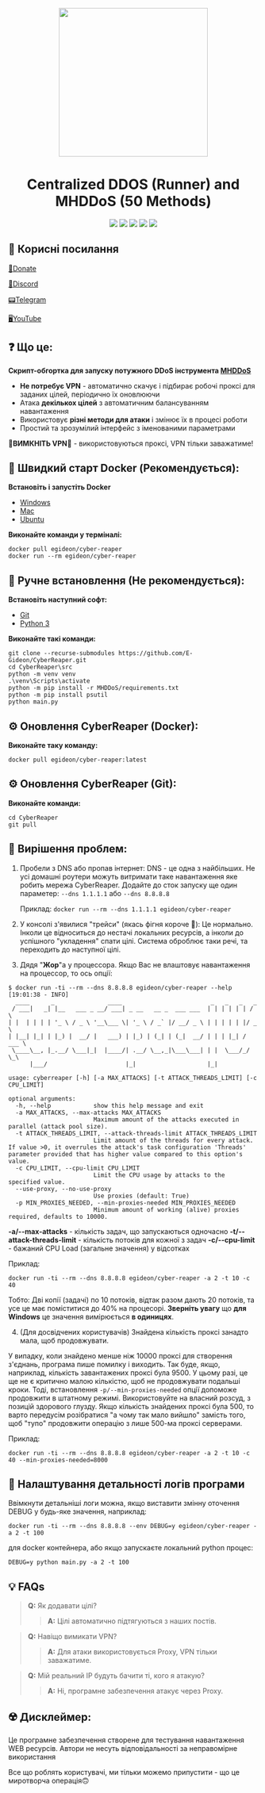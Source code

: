 <p align="center">
  <img src="https://freesvg.org/img/grim-reaper.png" width="300">
</p>

<h1 align="center">
  Centralized DDOS (Runner) and MHDDoS (50 Methods)
</h1>

<p align="center">
  <img src="https://img.shields.io/discord/947778619718119434?label=Discord Online&style=for-the-badge">
  <img src="https://img.shields.io/github/last-commit/E-Gideon/CyberReaper?style=for-the-badge">
  <img src="https://img.shields.io/docker/automated/egideon/cyber-reaper?style=for-the-badge">
  <img src="https://img.shields.io/docker/image-size/egideon/cyber-reaper/latest?label=Docker Size&style=for-the-badge">
  <img src="https://img.shields.io/github/repo-size/E-Gideon/CyberReaper?style=for-the-badge">
</p>

## 👀 Корисні посилання
[💸Donate](https://cyberspace.diaka.ua/project)

[👾Discord](https://discord.gg/cyberspace-ua)

[📟Telegram](https://t.me/CyberSpace_UA)

[🖥YouTube](https://www.youtube.com/channel/UCT_I4DRKngHsyHI4SQIdlmQ)

## ❓ Що це:

**Скрипт-обгортка для запуску потужного DDoS інструмента [MHDDoS](https://github.com/MHProDev/MHDDoS)**

- **Не потребує VPN** - автоматично скачує і підбирає робочі проксі для заданих цілей, періодично їх оновлюючи
- Атака **декількох цілей** з автоматичним балансуванням навантаження
- Використовує **різні методи для атаки** і змінює їх в процесі роботи
- Простий та зрозумілий інтерфейс з іменованими параметрами

**🚨ВИМКНІТЬ VPN🚨** - використовуються проксі, VPN тільки заважатиме!

  
## 🚀 Швидкий старт Docker (Рекомендується):

**Встановіть і запустіть Docker**
- [Windows](https://docs.docker.com/desktop/windows/install/)
- [Mac](https://docs.docker.com/desktop/mac/install/)
- [Ubuntu](https://docs.docker.com/engine/install/ubuntu/)

**Виконайте команди у терміналі:**
```
docker pull egideon/cyber-reaper
docker run --rm egideon/cyber-reaper
```

## 🔩 Ручне встановлення (Не рекомендується):
**Встановіть наступний софт:**
- [Git](https://git-scm.com/downloads)
- [Python 3](https://www.python.org/downloads/)

**Виконайте такі команди:**
```
git clone --recurse-submodules https://github.com/E-Gideon/CyberReaper.git
cd CyberReaper\src
python -m venv venv
.\venv\Scripts\activate
python -m pip install -r MHDDoS/requirements.txt
python -m pip install psutil
python main.py
```

## ⚙️ Оновлення CyberReaper (Docker):
**Виконайте таку команду:**
```
docker pull egideon/cyber-reaper:latest
```

## ⚙️ Оновлення CyberReaper (Git):
**Виконайте команди:**
```
cd CyberReaper
git pull
```

## 🧭 Вирішення проблем:
1. Пробели з DNS або пропав інтернет: DNS - це одна з найбільших. Не усі домашні роутери можуть витримати таке навантаження яке робить мережа CyberReaper. Додайте до сток запуску ще один параметер: ```--dns 1.1.1.1``` або ```--dns 8.8.8.8```

    Приклад: ```docker run --rm --dns 1.1.1.1 egideon/cyber-reaper```

2. У консолі з'явилися "трейси" (якась фігня короче 🤔): Це нормально. Інколи це відноситься до нестачі локальних ресурсів, а інколи до успішного "укладення" спати цілі. Система оброблює таки речі, та переходить до наступної цілі.

3. Дядя "**Жор**"а у процессора. Якщо Вас не влаштовує навантаження на процессор, то ось опції:
```
$ docker run -ti --rm --dns 8.8.8.8 egideon/cyber-reaper --help
[19:01:38 - INFO]
  ____      _               ____                         _   _   _   _
 / ___|   _| |__   ___ _ __/ ___| _ __   __ _  ___ ___  | | | | | | / \
| |  | | | | '_ \ / _ \ '__\___ \| '_ \ / _` |/ __/ _ \ | | | | | |/ _ \
| |__| |_| | |_) |  __/ |   ___) | |_) | (_| | (_|  __/ | | | |_| / ___ \
 \____\__, |_.__/ \___|_|  |____/| .__/ \__,_|\___\___| | |  \___/_/   \_\
      |___/                      |_|                    |_|

usage: cyberreaper [-h] [-a MAX_ATTACKS] [-t ATTACK_THREADS_LIMIT] [-c CPU_LIMIT]

optional arguments:
  -h, --help            show this help message and exit
  -a MAX_ATTACKS, --max-attacks MAX_ATTACKS
                        Maximum amount of the attacks executed in parallel (attack pool size).
  -t ATTACK_THREADS_LIMIT, --attack-threads-limit ATTACK_THREADS_LIMIT
                        Limit amount of the threads for every attack. If value >0, it overrules the attack's task configuration 'Threads' parameter provided that has higher value compared to this option's value.
  -c CPU_LIMIT, --cpu-limit CPU_LIMIT
                        Limit the CPU usage by attacks to the specified value.
  --use-proxy, --no-use-proxy
                        Use proxies (default: True)
  -p MIN_PROXIES_NEEDED, --min-proxies-needed MIN_PROXIES_NEEDED
                        Minimum amount of working (alive) proxies required, defaults to 10000.
```

**-a/--max-attacks** - кількість задач, що запускаються одночасно
**-t/--attack-threads-limit** - кількість потоків для кожної з задач
**-c/--cpu-limit** - бажаний CPU Load (загальне значення) у відсотках

Приклад:
```
docker run -ti --rm --dns 8.8.8.8 egideon/cyber-reaper -a 2 -t 10 -c 40
```
Тобто: Дві копії (задачі) по 10 потоків, відтак разом дають 20 потоків, та усе це має поміститися до 40% на процесорі.
**Зверніть увагу** що **для Windows** це значення вимірюється **в одиницях**.

4. (Для досвідчених користувачів) Знайдена кількість проксі занадто мала, щоб продовжувати.

У випадку, коли знайдено менше ніж 10000 проксі для створення з'єднань, програма пише помилку і виходить. Так буде, якщо, наприклад, кількість завантажених проксі була 9500. У цьому разі, це ще не є критично малою кількістю, щоб не продовжувати подальші кроки. Тоді, встановлення `-p/--min-proxies-needed` опції допоможе продовжити в штатному режимі. Використовуйте на власний розсуд, з позицій здорового глузду. Якщо кількість знайдених проксі була 500, то варто передусім розібратися "а чому так мало вийшло" замість того, щоб "тупо" продовжити операцію з лише 500-ма проксі серверами.

Приклад:
```
docker run -ti --rm --dns 8.8.8.8 egideon/cyber-reaper -a 2 -t 10 -c 40 --min-proxies-needed=8000
```


## 🧭 Налаштування детальності логів програми
Ввімкнути детальніші логи можна, якщо виставити змінну оточення DEBUG у будь-яке значення, наприклад:
```
docker run -ti --rm --dns 8.8.8.8 --env DEBUG=y egideon/cyber-reaper -a 2 -t 100
```
для docker контейнера, або якщо запускаєте локальний python процес:
```
DEBUG=y python main.py -a 2 -t 100
```


## 💡 FAQs
> **Q:** Як додавати цілі?
>> **A:** Цілі автоматично підтягуються з наших постів.

>**Q:** Навіщо вимикати VPN?
>>**A:** Для атаки використовується Proxy, VPN тільки заважатиме.

>**Q:** Мій реальний IP будуть бачити ті, кого я атакую?
>>**A:** Ні, програмне забезпечення атакує через Proxy.

## ☢️ Дисклеймер:
Це програмне забезпечення створене для тестування навантаження WEB ресурсів. Автори не несуть відповідальності за неправомірне використання

Все що роблять користувачі, ми тільки можемо припустити - що це миротворча операція🙃
